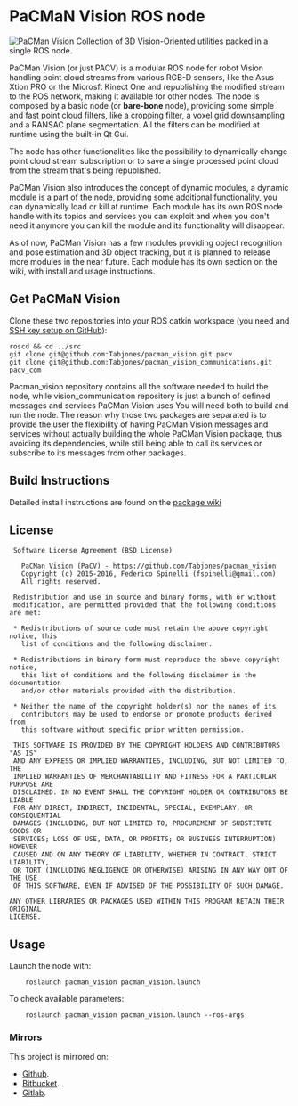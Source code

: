 # PaCMaN Vision ROS node #
![PaCMan Vision](https://cloud.githubusercontent.com/assets/1950251/12723299/22f2d844-c909-11e5-9621-142a1d49dcd4.png)
Collection of 3D Vision-Oriented utilities packed in a single ROS node.

PaCMan Vision (or just PACV) is a modular ROS node for robot Vision handling point cloud streams from various RGB-D sensors, like the Asus Xtion PRO or the Microsft Kinect One and republishing
the modified stream to the ROS network, making it available for other nodes.
The node is composed by a basic node (or __bare-bone__ node), providing some simple and fast point cloud filters, like a cropping filter, a voxel grid downsampling and a RANSAC plane
segmentation. All the filters can be modified at runtime using the built-in Qt Gui.

The node has other functionalities like the possibility to dynamically change point cloud stream subscription or to save a single processed point cloud from the stream that's being republished.

PaCMan Vision also introduces the concept of dynamic modules, a dynamic module is a part of the node, providing some additional functionality, you can dynamically load or kill at runtime.
Each module has its own ROS node handle with its topics and services you can exploit and when you don't need it anymore you can kill the module and its functionality will disappear.

As of now, PaCMan Vision has a few modules providing object recognition and pose estimation and 3D object tracking, but it is planned to release more modules in the near future.
Each module has its own section on the wiki, with install and usage instructions.

## Get PaCMaN Vision ##
Clone these two repositories into your ROS catkin workspace (you need and [SSH key setup on GitHub](https://help.github.com/articles/generating-an-ssh-key/)):
```
roscd && cd ../src
git clone git@github.com:Tabjones/pacman_vision.git pacv
git clone git@github.com:Tabjones/pacman_vision_communications.git pacv_com
```
Pacman_vision repository contains all the software needed to build the node, while vision_communication repository is just a bunch of defined messages and services PaCMan Vision uses
You will need both to build and run the node.
The reason why those two packages are separated is to provide the user the flexibility of having PaCMan Vision messages and services without actually building the
whole PaCMan Vision package, thus avoiding its dependencies, while still being able to call its services or subscribe to its messages from other packages.

## Build Instructions ##
Detailed install instructions are found on the [package wiki](https://github.com/Tabjones/pacman_vision/wiki)

## License ##

```
 Software License Agreement (BSD License)

   PaCMan Vision (PaCV) - https://github.com/Tabjones/pacman_vision
   Copyright (c) 2015-2016, Federico Spinelli (fspinelli@gmail.com)
   All rights reserved.

 Redistribution and use in source and binary forms, with or without
 modification, are permitted provided that the following conditions are met:

 * Redistributions of source code must retain the above copyright notice, this
   list of conditions and the following disclaimer.

 * Redistributions in binary form must reproduce the above copyright notice,
   this list of conditions and the following disclaimer in the documentation
   and/or other materials provided with the distribution.

 * Neither the name of the copyright holder(s) nor the names of its
   contributors may be used to endorse or promote products derived from
   this software without specific prior written permission.

 THIS SOFTWARE IS PROVIDED BY THE COPYRIGHT HOLDERS AND CONTRIBUTORS "AS IS"
 AND ANY EXPRESS OR IMPLIED WARRANTIES, INCLUDING, BUT NOT LIMITED TO, THE
 IMPLIED WARRANTIES OF MERCHANTABILITY AND FITNESS FOR A PARTICULAR PURPOSE ARE
 DISCLAIMED. IN NO EVENT SHALL THE COPYRIGHT HOLDER OR CONTRIBUTORS BE LIABLE
 FOR ANY DIRECT, INDIRECT, INCIDENTAL, SPECIAL, EXEMPLARY, OR CONSEQUENTIAL
 DAMAGES (INCLUDING, BUT NOT LIMITED TO, PROCUREMENT OF SUBSTITUTE GOODS OR
 SERVICES; LOSS OF USE, DATA, OR PROFITS; OR BUSINESS INTERRUPTION) HOWEVER
 CAUSED AND ON ANY THEORY OF LIABILITY, WHETHER IN CONTRACT, STRICT LIABILITY,
 OR TORT (INCLUDING NEGLIGENCE OR OTHERWISE) ARISING IN ANY WAY OUT OF THE USE
 OF THIS SOFTWARE, EVEN IF ADVISED OF THE POSSIBILITY OF SUCH DAMAGE.

ANY OTHER LIBRARIES OR PACKAGES USED WITHIN THIS PROGRAM RETAIN THEIR ORIGINAL
LICENSE.
```

## Usage ##

Launch the node with:
```
    roslaunch pacman_vision pacman_vision.launch
```

To check available parameters:
```
    roslaunch pacman_vision pacman_vision.launch --ros-args
```

### Mirrors ###
This project is mirrored on:

  * [Github](https://github.com/Tabjones/pacman_vision).
  * [Bitbucket](https://bitbucket.org/Tabjones/pacman_vision).
  * [Gitlab](https://gitlab.com/fspinelli/pacman_vision).

